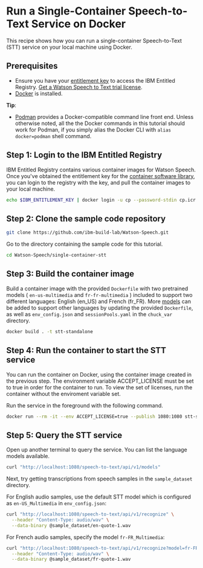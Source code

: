 # Run a Single-Container Speech-to-Text Service on Docker

This recipe shows how you can run a single-container Speech-to-Text (STT) service on your local machine using Docker.

## Prerequisites

- Ensure you have your [entitlement key](https://myibm.ibm.com/products-services/containerlibrary) to access the IBM Entitled Registry. [Get a Watson Speech to Text trial license](https://www.ibm.com/account/reg/us-en/subscribe?formid=urx-51754).
- [Docker](https://docs.docker.com/get-docker/) is installed.

**Tip**:

- [Podman](https://podman.io/getting-started/installation) provides a Docker-compatible command line front end. Unless otherwise noted, all the the Docker commands in this tutorial should work for Podman, if you simply alias the Docker CLI with `alias docker=podman` shell command.

## Step 1: Login to the IBM Entitled Registry

IBM Entitled Registry contains various container images for Watson Speech. Once you've obtained the entitlement key for the [container software library](https://myibm.ibm.com/products-services/containerlibrary), you can login to the registry with the key, and pull the container images to your local machine.

```sh
echo $IBM_ENTITLEMENT_KEY | docker login -u cp --password-stdin cp.icr.io
```

## Step 2: Clone the sample code repository

```sh
git clone https://github.com/ibm-build-lab/Watson-Speech.git
```

Go to the directory containing the sample code for this tutorial.

```sh
cd Watson-Speech/single-container-stt
```

## Step 3: Build the container image

Build a container image with the provided `Dockerfile` with two pretrained models ( `en-us-multimedia` and `fr-fr-multimedia` ) included to support two different languages: English (en_US) and French (fr_FR). More [models](https://www.ibm.com/docs/en/watson-libraries?topic=home-models-catalog) can be added to support other languages by updating the provided `Dockerfile`, as well as `env_config.json` and `sessionPools.yaml` in the `chuck_var` directory.

```sh
docker build . -t stt-standalone
```

## Step 4: Run the container to start the STT service

You can run the container on Docker, using the container image created in the previous step. The environment variable ACCEPT_LICENSE must be set to true in order for the container to run. To view the set of licenses, run the container without the enviroment variable set.

Run the service in the foreground with the following command.

```sh
docker run --rm -it --env ACCEPT_LICENSE=true --publish 1080:1080 stt-standalone
```

## Step 5: Query the STT service

Open up another terminal to query the service. You can list the language models available.

```sh
curl "http://localhost:1080/speech-to-text/api/v1/models"
```

Next, try getting transcriptions from speech samples in the `sample_dataset` directory.

For English audio samples, use the default STT model which is configured as `en-US_Multimedia` in `env_config.json`:

```sh
curl "http://localhost:1080/speech-to-text/api/v1/recognize" \
  --header "Content-Type: audio/wav" \
  --data-binary @sample_dataset/en-quote-1.wav
```

For French audio samples, specify the model `fr-FR_Multimedia`:

```sh
curl "http://localhost:1080/speech-to-text/api/v1/recognize?model=fr-FR_Multimedia" \
  --header "Content-Type: audio/wav" \
  --data-binary @sample_dataset/fr-quote-1.wav
```
